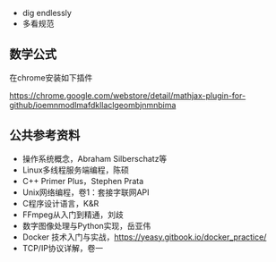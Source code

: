 - dig endlessly
- 多看规范

## 数学公式

在chrome安装如下插件

https://chrome.google.com/webstore/detail/mathjax-plugin-for-github/ioemnmodlmafdkllaclgeombjnmnbima


## 公共参考资料

- 操作系统概念，Abraham Silberschatz等
- Linux多线程服务端编程，陈硕
- C++ Primer Plus，Stephen Prata
- Unix网络编程，卷1：套接字联网API
- C程序设计语言，K&R
- FFmpeg从入门到精通，刘歧
- 数字图像处理与Python实现，岳亚伟
- Docker 技术入门与实战，https://yeasy.gitbook.io/docker_practice/
- TCP/IP协议详解，卷一

